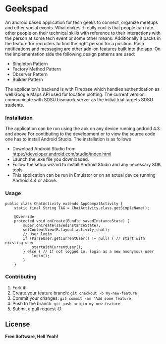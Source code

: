 # Geekspad

An android based application for tech geeks to connect, organize meetups and other social events. What makes it really cool is that people can rate other people on their technical skills with reference to their interactions with the person at some tech event or some other means. Additionally it packs in the feature for recruiters to find the right person for a position. Push notifications and messaging are other add-on features built into the app.
On the implementation side the following design patterns are used:

  - Singleton Pattern
  - Factory Method Pattern
  - Observer Pattern
  - Builder Pattern

The application's backend is with Firebase which handles authentication as well.Google Maps API used for location plotting. The current version communicate with SDSU bismarck server as the initial trial targets SDSU students.
### Installation

The application can be run using the apk on any device running android 4.3 and above
For contibuting to the development or to view the source code one has to install Android Studio. The installation is as follows

  - Download Android Studio from https://developer.android.com/studio/index.html
  - Launch the .exe file you downloaded.
  - Follow the setup wizard to install Android Studio and any necessary SDK tools.
  - This application can be run in Emulator or on an actual device running Android 4.4 or above.

### Usage

```
public class ChatActivity extends AppCompatActivity {
    static final String TAG = ChatActivity.class.getSimpleName();

    @Override
    protected void onCreate(Bundle savedInstanceState) {
        super.onCreate(savedInstanceState);
        setContentView(R.layout.activity_chat);
        // User login
        if (ParseUser.getCurrentUser() != null) { // start with existing user
            startWithCurrentUser();
        } else { // If not logged in, login as a new anonymous user
            login();
        }
    }
```    

### Contributing

1. Fork it!
2. Create your feature branch: `git checkout -b my-new-feature`
3. Commit your changes: `git commit -am 'Add some feature'`
4. Push to the branch: `git push origin my-new-feature`
5. Submit a pull request :D

License
----

**Free Software, Hell Yeah!**